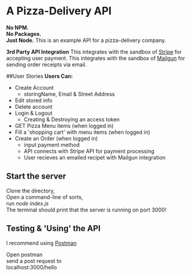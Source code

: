 # A Pizza-Delivery API

**No NPM.**  
**No Packages.**  
**Just Node.**
This is an example API for a pizza-delivery company.

**3rd Party API Integration**
This integrates with the sandbox of [Stripe](https://stripe.com/) for accepting user payment.
This integrates with the sandbox of [Mailgun](https://www.mailgun.com) for sending order receipts via email.

##User Stories
**Users Can:** 
- Create Account
	- storingName, Email & Street Address
- Edit stored info
- Delete account
- Login & Logout
	- Creating & Destroying an access token
- GET Pizza Menu items (when logged in)
- Fill a 'shopping cart' with menu items (when logged in)
- Create an Order (when logged in)
	- input payment method
	- API connects with Stripe API for payment processing
	- User recieves an emailed recipet with Mailgun integration






## Start the server
Clone the directory,  
Open a command-line of sorts,  
run _node index.js_  
The terminal should print that the server is running on port 3000!

## Testing & 'Using' the API
I recommend using [Postman](https://www.getpostman.com/)  

Open postman  
send a post request to  
localhost:3000/hello
